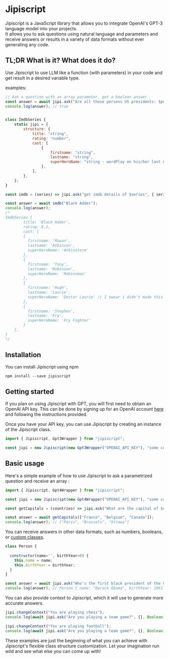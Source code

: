 # Jipiscript


Jipiscript is a JavaScript library that allows you to integrate OpenAI's GPT-3 language model into your projects.
<br/>It allows you to ask questions using natural language and parameters and receive answers or results in a variety of data formats without ever generating any code.

## TL;DR What is it? What does it do?

Use Jipiscript to use LLM like a function (with parameters) in your code and get result in a desired variable type.

examples:
```javascript
// Ask a question with an array parameter, get a boolean answer
const answer = await jipi.ask("Are all those persons US presidents: $persons", { persons: ["Barack Obama", "Bill Clinton", "George Washington", "George W. Bush"] }, Boolean);
console.log(answer); // true


class ImdbSeries {
    static jipi = {
        structure: {
            title: "string",
            rating: "number",
            cast: [
                {
                    firstname: "string",
                    lastname: "string",
                    superHeroName: "string - wordPlay on his/her last name",
                },
            ],
        },
    };
}

const imdb = (series) => jipi.ask("get imdb details of $series", { series }, ImdbSeries);

const answer = await imdb("Black Adder");
console.log(answer);
/*
ImdbSeries {
        title: 'Black Adder',
        rating: 8.1,
        cast: [
        {
          firstname: 'Rowan',
          lastname: 'Atkinson',
          superHeroName: 'Atkinstorm'
        },
        {
          firstname: 'Tony',
          lastname: 'Robinson',
          superHeroName: 'Robinsman'
        },
        {
          firstname: 'Hugh',
          lastname: 'Laurie',
          superHeroName: 'Doctor Laurie' // I swear i didn't made this up
        },
        {
          firstname: 'Stephen',
          lastname: 'Fry',
          superHeroName: 'Fry Fighter'
        }
    ],
}
*/
```

## Installation

You can install Jipiscript using npm

```shell
npm install --save jipiscript
```

## Getting started
If you plan on using Jipiscript with GPT, you will first need to obtain an OpenAI API key. This can be done by signing up for an OpenAI account [here](https://beta.openai.com/signup/) and following the instructions provided.

Once you have your API key, you can use Jipiscript by creating an instance of the Jipiscript class.

```javascript
import { Jipiscript, Gpt3Wrapper } from "jipiscript";

const jipi = new Jipiscript(new Gpt3Wrapper("OPENAI_API_KEY"), "some context");
```

## Basic usage
Here's a simple example of how to use Jipiscript to ask a parametrized question and receive an array :
```javascript
import { Jipiscript, Gpt4Wrapper } from "jipiscript";

const jipi = new Jipiscript(new Gpt4Wrapper("OPENAI_API_KEY"), "some context");

const getCapitals = (countries) => jipi.ask("What are the capital of $countries?", { countries }, Array);

const answer = await getCapitals(["France", "Belgium", "Canada"]);
console.log(answer); // ["Paris", "Brussels", "Ottawa"]
```

You can receive answers in other data formats, such as numbers, booleans, or [custom classes](docs/using-class-as-return-type.md).
```javascript
class Person {
  
  constructor(name='', birthYear=0) {
    this.name = name;
    this.birthYear = birthYear;
  }
}

const answer = await jipi.ask("Who's the first black president of the USA?", {}, Person);
console.log(answer); // Person { name: "Barack Obama", birthYear: 1961 }
```

You can also provide context to Jipiscript, which it will use to generate more accurate answers.
```javascript
jipi.changeContext("You are playing chess");
console.log(await jipi.ask("Are you playing a team game?", {}, Boolean)); // false

jipi.changeContext("You are playing football");
console.log(await jipi.ask("Are you playing a team game?", {}, Boolean)); // true
```

These examples are just the beginning of what you can achieve with Jipiscript's flexible class structure customization. Let your imagination run wild and see what else you can come up with!